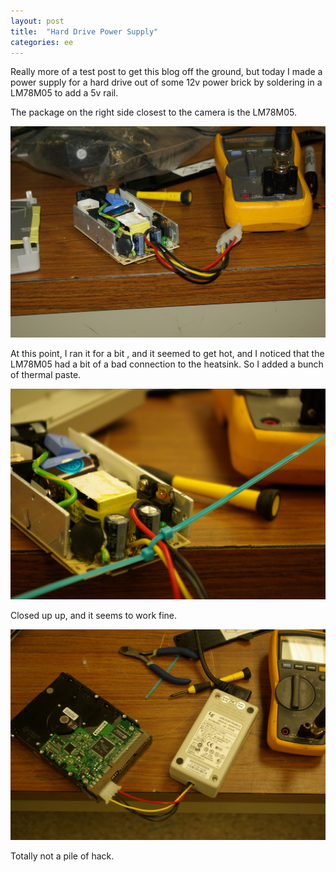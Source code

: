 ```yaml
---
layout: post
title:  "Hard Drive Power Supply"
categories: ee
---
```




Really more of a test post to get this blog off the ground, but today I made a power supply for a hard drive out of some 12v power brick by soldering in a LM78M05 to add a 5v rail.

<!--excerpt-->

The package on the right side closest to the camera is the LM78M05.

<img src="/images/hard-drive-power-supply/IMGP0020.JPG" class="img-middle">

At this point, I ran it for a bit , and it seemed to get hot, and I noticed that the LM78M05 had a bit of a bad connection to the heatsink. So I added a bunch of thermal paste.

<img src="/images/hard-drive-power-supply/IMGP0026.JPG" class="img-middle">

Closed up up, and it seems to work fine.

<img src="/images/hard-drive-power-supply/IMGP0027.JPG" class="img-middle">

Totally not a pile of hack.
